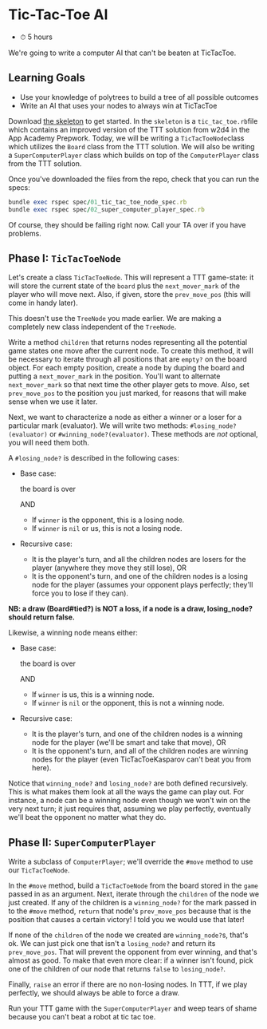 # Tic-Tac-Toe AI

- ⏱ 5 hours

We're going to write a computer AI that can't be beaten at TicTacToe.

## Learning Goals

- Use your knowledge of polytrees to build a tree of all possible outcomes
- Write an AI that uses your nodes to always win at TicTacToe

Download [the skeleton](http://assets.aaonline.io/fullstack/ruby/projects/tic_tac_toe_ai/skeleton.zip) to get started. In the `skeleton` is a `tic_tac_toe.rb`file which contains an improved version of the TTT solution from w2d4 in the App Academy Prepwork. Today, we will be writing a `TicTacToeNode`class which utilizes the `Board` class from the TTT solution. We will also be writing a `SuperComputerPlayer` class which builds on top of the `ComputerPlayer` class from the TTT solution.

Once you've downloaded the files from the repo, check that you can run the specs:

```ruby
bundle exec rspec spec/01_tic_tac_toe_node_spec.rb
bundle exec rspec spec/02_super_computer_player_spec.rb
```

Of course, they should be failing right now. Call your TA over if you have problems.

## Phase I: `TicTacToeNode`

Let's create a class `TicTacToeNode`. This will represent a TTT game-state: it will store the current state of the `board` plus the `next_mover_mark` of the player who will move next. Also, if given, store the `prev_move_pos` (this will come in handy later).

This doesn't use the `TreeNode` you made earlier. We are making a completely new class independent of the `TreeNode`.

Write a method `children` that returns nodes representing all the potential game states one move after the current node. To create this method, it will be necessary to iterate through all positions that are `empty?` on the board object. For each empty position, create a node by duping the board and putting a `next_mover_mark` in the position. You'll want to alternate `next_mover_mark` so that next time the other player gets to move. Also, set `prev_move_pos` to the position you just marked, for reasons that will make sense when we use it later.

Next, we want to characterize a node as either a winner or a loser for a particular mark (evaluator). We will write two methods: `#losing_node?(evaluator)` or `#winning_node?(evaluator)`. These methods are *not* optional, you will need them both.

A `#losing_node?` is described in the following cases:

- Base case:

   

  the board is over

   

  AND

  - If `winner` is the opponent, this is a losing node.
  - If `winner` is `nil` or us, this is not a losing node.

- Recursive case:

  - It is the player's turn, and all the children nodes are losers for the player (anywhere they move they still lose), OR
  - It is the opponent's turn, and one of the children nodes is a losing node for the player (assumes your opponent plays perfectly; they'll force you to lose if they can).

**NB: a draw (Board#tied?) is NOT a loss, if a node is a draw, losing_node? should return false.**

Likewise, a winning node means either:

- Base case:

   

  the board is over

   

  AND

  - If `winner` is us, this is a winning node.
  - If `winner` is `nil` or the opponent, this is not a winning node.

- Recursive case:

  - It is the player's turn, and one of the children nodes is a winning node for the player (we'll be smart and take that move), OR
  - It is the opponent's turn, and all of the children nodes are winning nodes for the player (even TicTacToeKasparov can't beat you from here).

Notice that `winning_node?` and `losing_node?` are both defined recursively. This is what makes them look at all the ways the game can play out. For instance, a node can be a winning node even though we won't win on the very next turn; it just requires that, assuming we play perfectly, eventually we'll beat the opponent no matter what they do.

## Phase II: `SuperComputerPlayer`

Write a subclass of `ComputerPlayer`; we'll override the `#move` method to use our `TicTacToeNode`.

In the `#move` method, build a `TicTacToeNode` from the board stored in the `game` passed in as an argument. Next, iterate through the `children` of the node we just created. If any of the children is a `winning_node?` for the mark passed in to the `#move` method, `return` that node's `prev_move_pos` because that is the position that causes a certain victory! I told you we would use that later!

If none of the `children` of the node we created are `winning_node?`s, that's ok. We can just pick one that isn't a `losing_node?` and return its `prev_move_pos`. That will prevent the opponent from ever winning, and that's almost as good. To make that even more clear: if a winner isn't found, pick one of the children of our node that returns `false` to `losing_node?`.

Finally, `raise` an error if there are no non-losing nodes. In TTT, if we play perfectly, we should always be able to force a draw.

Run your TTT game with the `SuperComputerPlayer` and weep tears of shame because you can't beat a robot at tic tac toe.